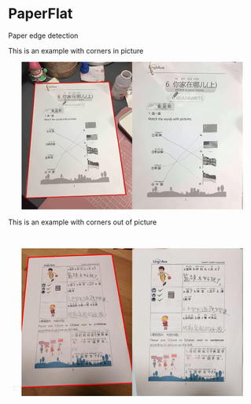 # PaperFlat
Paper edge detection

This is an example with corners in picture

<p align="center">
    <img height="300"  src="img/1.png">
</p>


This is an example with corners out of picture

<br>
<p align="center">
    <img height="300" src="img/2.png"/>
</p>
